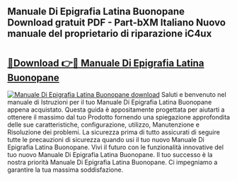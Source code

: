 ## Manuale Di Epigrafia Latina Buonopane Download gratuit PDF - Part-bXM Italiano Nuovo manuale del proprietario di riparazione iC4ux

# <h2><a href="http://dfbuwds.blite.top/?on=Manuale+Di+Epigrafia+Latina+Buonopane">🔗Download 👉🔴 Manuale Di Epigrafia Latina Buonopane</a></h2>

[![Manuale Di Epigrafia Latina Buonopane download](https://i.imgur.com/lujVjoI.png)](http://dfbuwds.blite.top/?on=Manuale+Di+Epigrafia+Latina+Buonopane)
Saluti e benvenuto nel manuale di Istruzioni per il tuo Manuale Di Epigrafia Latina Buonopane appena acquistato. Questa guida è appositamente progettata per aiutarti a ottenere il massimo dal tuo Prodotto fornendo una spiegazione approfondita delle sue caratteristiche, configurazione, utilizzo, Manutenzione e Risoluzione dei problemi. La sicurezza prima di tutto assicurati di seguire tutte le precauzioni di sicurezza quando usi il tuo nuovo Manuale Di Epigrafia Latina Buonopane. Vivi il futuro con le funzionalità innovative del tuo nuovo Manuale Di Epigrafia Latina Buonopane. Il tuo successo è la nostra priorità Manuale Di Epigrafia Latina Buonopane. Ci impegniamo a garantire la tua massima soddisfazione.
